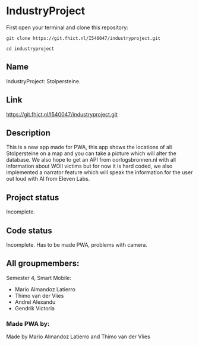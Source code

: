 # IndustryProject

First open your terminal and clone this repository:

```shell
git clone https://git.fhict.nl/I540047/industryproject.git

cd industryproject

```
## Name
IndustryProject: Stolpersteine.

## Link
https://git.fhict.nl/I540047/industryproject.git

## Description
This is a new app made for PWA, this app shows the locations of all Stolpersteine on a map and you can take a picture which will alter the database. We also hope to get an API from oorlogsbronnen.nl with all information about WOII victims but for now it is hard coded, we also implemented a narrator feature which will speak the information for the user out loud with AI from Eleven Labs.

## Project status
Incomplete.

## Code status
Incomplete. Has to be made PWA, problems with camera.

## All groupmembers: 
Semester 4, Smart Mobile:
- Mario Almandoz Latierro
- Thimo van der Vlies
- Andrei Alexandu
- Gendrik Victoria


### Made PWA by:
Made by Mario Almandoz Latierro and Thimo van der Vlies
